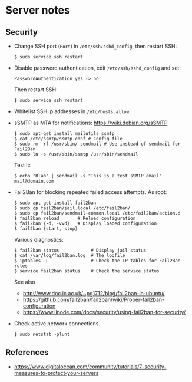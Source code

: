# Server notes

## Security

- Change SSH port (`Port`) in `/etc/ssh/sshd_config`, then restart SSH:
  ```
  $ sudo service ssh restart
  ```

- Disable password authentication, edit `/etc/ssh/sshd_config` and set:
  ```
  PasswordAuthentication yes -> no
  ```
  Then restart SSH:
  ```
  $ sudo service ssh restart
  ```

- Whitelist SSH ip addresses in `/etc/hosts.allow`.

- sSMTP as MTA for notifications: https://wiki.debian.org/sSMTP.
  ```
  $ sudo apt-get install mailutils ssmtp
  $ cat /etc/ssmtp/ssmtp.conf # Config file
  $ sudo rm -rf /usr/sbin/ sendmail # Use instead of sendmail for Fail2Ban
  $ sudo ln -s /usr/sbin/ssmtp /usr/sbin/sendmail
  ```
  Test it:
  ```
  $ echo "Blah" | sendmail -s "This is a test sSMTP email" mail@domain.com
  ```

- Fail2Ban for blocking repeated failed access attempts. As root:
  ```
  $ sudo apt-get install fail2ban
  $ sudo cp fail2ban/jail.local /etc/fail2ban/
  $ sudo cp fail2ban/sendmail-common.local /etc/fail2ban/action.d
  $ fail2ban reload       # Reload configuration
  $ fail2ban {-d, -vvd}   # Display loaded configuration
  $ fail2ban {start, stop}
  ```
  Various diagnostics:
  ```
  $ fail2ban status            # Display jail status
  $ cat /var/log/fail2ban.log  # The logfile
  $ iptables -L                # Check the IP tables for Fail2Ban rules
  $ service fail2ban status    # Check the service status
  ```

  See also
    * http://www.doc.ic.ac.uk/~pg1712/blog/fail2ban-in-ubuntu/
    * https://github.com/fail2ban/fail2ban/wiki/Proper-fail2ban-configuration
    * https://www.linode.com/docs/security/using-fail2ban-for-security/

- Check active network connections.
  ```
  $ sudo netstat -plunt
  ```

## References

- https://www.digitalocean.com/community/tutorials/7-security-measures-to-protect-your-servers
